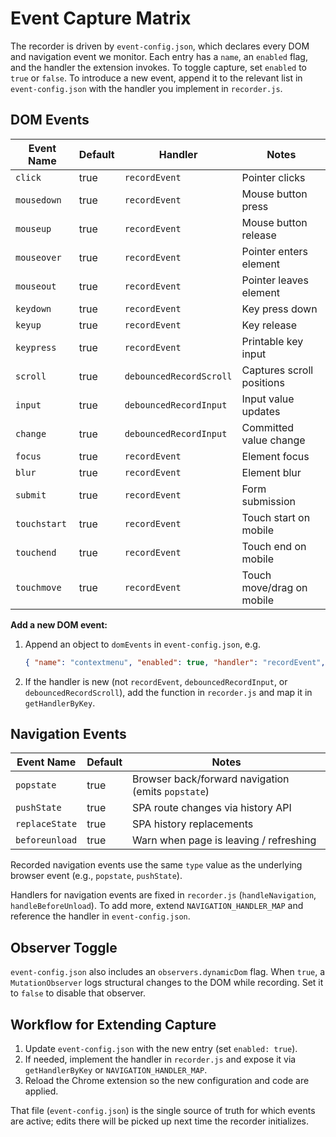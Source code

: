 # Event Capture Matrix

The recorder is driven by `event-config.json`, which declares every DOM and navigation event we monitor. Each entry has a `name`, an `enabled` flag, and the handler the extension invokes. To toggle capture, set `enabled` to `true` or `false`. To introduce a new event, append it to the relevant list in `event-config.json` with the handler you implement in `recorder.js`.

## DOM Events

| Event Name  | Default | Handler                  | Notes                                   |
|-------------|---------|--------------------------|-----------------------------------------|
| `click`     | true    | `recordEvent`            | Pointer clicks                          |
| `mousedown` | true    | `recordEvent`            | Mouse button press                      |
| `mouseup`   | true    | `recordEvent`            | Mouse button release                    |
| `mouseover` | true    | `recordEvent`            | Pointer enters element                  |
| `mouseout`  | true    | `recordEvent`            | Pointer leaves element                  |
| `keydown`   | true    | `recordEvent`            | Key press down                          |
| `keyup`     | true    | `recordEvent`            | Key release                             |
| `keypress`  | true    | `recordEvent`            | Printable key input                     |
| `scroll`    | true    | `debouncedRecordScroll`  | Captures scroll positions               |
| `input`     | true    | `debouncedRecordInput`   | Input value updates                     |
| `change`    | true    | `debouncedRecordInput`   | Committed value change                  |
| `focus`     | true    | `recordEvent`            | Element focus                           |
| `blur`      | true    | `recordEvent`            | Element blur                            |
| `submit`    | true    | `recordEvent`            | Form submission                         |
| `touchstart`| true    | `recordEvent`            | Touch start on mobile                   |
| `touchend`  | true    | `recordEvent`            | Touch end on mobile                     |
| `touchmove` | true    | `recordEvent`            | Touch move/drag on mobile               |

**Add a new DOM event:**
1. Append an object to `domEvents` in `event-config.json`, e.g.
   ```json
   { "name": "contextmenu", "enabled": true, "handler": "recordEvent", "description": "Right-clicks" }
   ```
2. If the handler is new (not `recordEvent`, `debouncedRecordInput`, or `debouncedRecordScroll`), add the function in `recorder.js` and map it in `getHandlerByKey`.

## Navigation Events

| Event Name    | Default | Notes                                      |
|---------------|---------|--------------------------------------------|
| `popstate`    | true    | Browser back/forward navigation (emits `popstate`) |
| `pushState`   | true    | SPA route changes via history API          |
| `replaceState`| true    | SPA history replacements                   |
| `beforeunload`| true    | Warn when page is leaving / refreshing     |

Recorded navigation events use the same `type` value as the underlying browser event (e.g., `popstate`, `pushState`).

Handlers for navigation events are fixed in `recorder.js` (`handleNavigation`, `handleBeforeUnload`). To add more, extend `NAVIGATION_HANDLER_MAP` and reference the handler in `event-config.json`.

## Observer Toggle

`event-config.json` also includes an `observers.dynamicDom` flag. When `true`, a `MutationObserver` logs structural changes to the DOM while recording. Set it to `false` to disable that observer.

## Workflow for Extending Capture

1. Update `event-config.json` with the new entry (set `enabled: true`).
2. If needed, implement the handler in `recorder.js` and expose it via `getHandlerByKey` or `NAVIGATION_HANDLER_MAP`.
3. Reload the Chrome extension so the new configuration and code are applied.

That file (`event-config.json`) is the single source of truth for which events are active; edits there will be picked up next time the recorder initializes.
